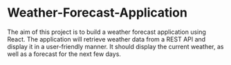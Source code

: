 # Weather-Forecast-Application
The aim of this project is to build a weather forecast application using React. The application will retrieve weather data from a REST API and display it in a user-friendly manner. It should display the current weather, as well as a forecast for the next few days.
